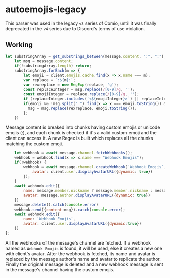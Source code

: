 # autoemojis-legacy
This parser was used in the legacy `v3` series of Comio, until it was finally deprecated in the `v4` series due to Discord's terms of use violation.

## Working

```js
let substringArray = get_substrings_between(message.content, ":", ":");
    let msg = message.content;
    if(!substringArray.length) return;
    substringArray.forEach(m => {
        let emoji = client.emojis.cache.find(x => x.name === m);
        var replace = `:${m}:`;
        var rexreplace = new RegExp(replace, 'g');
        const replaceInteger = msg.replace(/[0-9]/g, '');
        const emojiInteger = replace.replace(/[0-9]/g, '');
        if (replaceInteger.includes(`<${emojiInteger}>`) || replaceInteger.includes(`<a${emojiInteger}>`)) return;
        if(emoji && !msg.split(" ").find(x => x === emoji.toString()) && !msg.includes(`<${replace}${emoji.id}>`) && !msg.includes(`<a${replace}${emoji.id}>`)) {
          msg = msg.replace(rexreplace, emoji.toString());
        };
    })
```
Message content is breaked into chunks having custom emojis or unicode emojis (:), and each chunk is checked if it's a valid custom emoji and the client can access it. A new Regex is built which replaces all the chunks matching the custom emoji.
```js
    let webhook = await message.channel.fetchWebhooks();
    webhook = webhook.find(x => x.name === "Webhook Emojis");
    if(!webhook) {
        webhook = await message.channel.createWebhook(`Webhook Emojis`, {
            avatar: client.user.displayAvatarURL({dynamic: true})
        });
    }
    await webhook.edit({
        name: message.member.nickname ? message.member.nickname : message.author.username,
        avatar: message.author.displayAvatarURL({dynamic: true})
    })
    message.delete().catch(console.error)
    webhook.send({content:msg}).catch(console.error);
    await webhook.edit({
        name: `Webhook Emojis`,
        avatar: client.user.displayAvatarURL({dynamic:true})
    })
};
```
All the webhooks of the message's channel are fetched. If a webhook named as `Webhook Emojis` is found, it will be used, else it creates a new one with client's avatar. After the webhook is fetched, its name and avatar is replaced by the message author's name and avatar to replicate the author. Finally the original message is deleted and a new webhook message is sent in the message's channel having the custom emojis.
